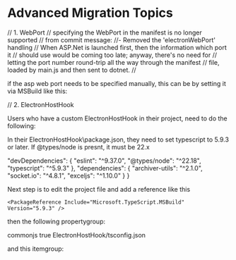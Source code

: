 # Advanced Migration Topics

// 1. WebPort
// specifying the WebPort in the manifest is no longer supported
// from commit message:
//- Removed the 'electronWebPort' handling
//  When ASP.Net is launched first, then the information which port it
//  should use would be coming too late; anyway, there's no need for
//  letting the port number round-trip all the way through the manifest
//  file, loaded by main.js and then sent to dotnet.
//

if the asp web port needs to be specified manually, this can be by setting it via MSBuild like this:

  <ItemGroup>
    <AssemblyMetadata Include="AspNetHttpPort" Value="4000" />
  </ItemGroup>


// 2. ElectronHostHook


Users who have a custom ElectronHostHook in their project, need to do the following:


In their ElectronHostHook\package.json, they need to set typescript to 5.9.3 or later. If @types/node is presnt, it must be 22.x

  "devDependencies": {
    "eslint": "^9.37.0",
   "@types/node": "^22.18",
   "typescript": "^5.9.3"
  },
    "dependencies": {
    "archiver-utils": "^2.1.0",
    "socket.io": "^4.8.1",
    "exceljs": "^1.10.0"
    }
}

Next step is to edit the project file and add a reference like this

    <PackageReference Include="Microsoft.TypeScript.MSBuild" Version="5.9.3" />

then the following propertygroup:

  <PropertyGroup>
    <TypeScriptModuleKind>commonjs</TypeScriptModuleKind>
    <TypeScriptUseNodeJS>true</TypeScriptUseNodeJS>
    <TypeScriptTSConfig>ElectronHostHook/tsconfig.json</TypeScriptTSConfig>
  </PropertyGroup>


and this itemgroup:

  <ItemGroup>
    <Compile Remove="publish\**" />
    <Content Remove="publish\**" />
    <EmbeddedResource Remove="publish\**" />
    <None Remove="publish\**" />
    <TypeScriptCompile Remove="**\node_modules\**" />
  </ItemGroup>


